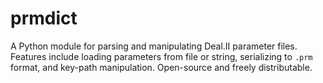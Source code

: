 # prmdict
A Python module for parsing and manipulating Deal.II parameter files. Features include loading parameters from file or string, serializing to `.prm` format, and key-path manipulation. Open-source and freely distributable.
